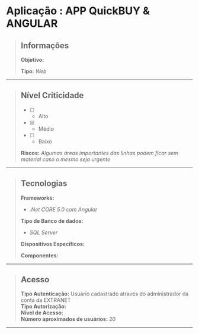 # Aplicação : APP QuickBUY & ANGULAR  



> ## Informações
>
> **Objetivo:**     
>
> **Tipo:** *Web*  
---




> ## Nível Criticidade
> - [ ] - Alto  
> - [x] - Médio  
> - [ ] - Baixo  
>  
> **Riscos:** *Algumas áreas importantes das linhas podem ficar sem material caso o mesmo seja urgente*  
---



> ## Tecnologias
>
> **Frameworks:**  
> - *.Net CORE 5.0 com Angular*  
>
> **Tipo de Banco de dados:**  
> - *SQL Server*
>
> **Dispositivos Específicos:**  
>
> **Componentes:**  
>  
>   
>

---

> ## Acesso
>
> **Tipo Autenticação:** Usuário cadastrado através do administrador da conta da EXTRANET  
> **Tipo Autorização:**   
> **Nível de Acesso:**   
> **Número aproximados de usuários:**  20
---



